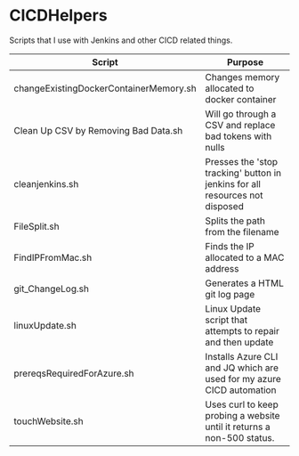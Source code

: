 # CICDHelpers

Scripts that I use with Jenkins and other CICD related things.

|Script|Purpose|
|---|---|
|changeExistingDockerContainerMemory.sh|Changes memory allocated to docker container|
|Clean Up CSV by Removing Bad Data.sh|Will go through a CSV and replace bad tokens with nulls|
|cleanjenkins.sh|Presses the 'stop tracking' button in jenkins for all resources not disposed|
|FileSplit.sh|Splits the path from the filename|
|FindIPFromMac.sh|Finds the IP allocated to a MAC address|
|git_ChangeLog.sh|Generates a HTML git log page|
|linuxUpdate.sh|Linux Update script that attempts to repair and then update|
|prereqsRequiredForAzure.sh|Installs Azure CLI and JQ which are used for my azure CICD automation|
|touchWebsite.sh|Uses curl to keep probing a website until it returns a non-500 status.|
